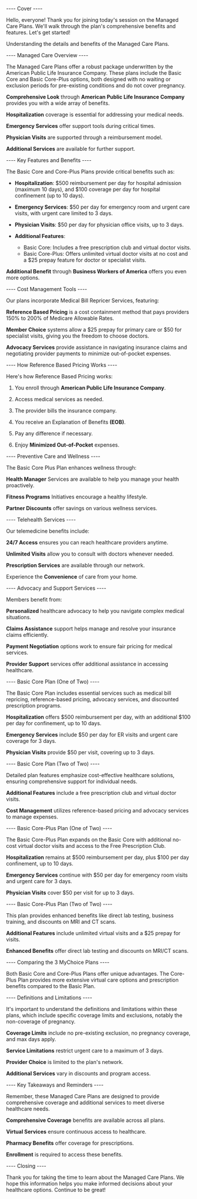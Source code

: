 ---- Cover ----

Hello, everyone! Thank you for joining today's session on the Managed Care Plans. We'll walk through the plan's comprehensive benefits and features. Let's get started!

Understanding the details and benefits of the Managed Care Plans.

---- Managed Care Overview ----

The Managed Care Plans offer a robust package underwritten by the American Public Life Insurance Company. These plans include the Basic Core and Basic Core-Plus options, both designed with no waiting or exclusion periods for pre-existing conditions and do not cover pregnancy.

**Comprehensive Look** through **American Public Life Insurance Company** provides you with a wide array of benefits.

**Hospitalization** coverage is essential for addressing your medical needs.

**Emergency Services** offer support tools during critical times.

**Physician Visits** are supported through a reimbursement model.

**Additional Services** are available for further support.

---- Key Features and Benefits ----

The Basic Core and Core-Plus Plans provide critical benefits such as:

- **Hospitalization**: $500 reimbursement per day for hospital admission (maximum 10 days), and $100 coverage per day for hospital confinement (up to 10 days).

- **Emergency Services**: $50 per day for emergency room and urgent care visits, with urgent care limited to 3 days.

- **Physician Visits**: $50 per day for physician office visits, up to 3 days.

- **Additional Features**: 
  - Basic Core: Includes a free prescription club and virtual doctor visits.
  - Basic Core-Plus: Offers unlimited virtual doctor visits at no cost and a $25 prepay feature for doctor or specialist visits.

**Additional Benefit** through **Business Workers of America** offers you even more options.

---- Cost Management Tools ----

Our plans incorporate Medical Bill Repricer Services, featuring:

**Reference Based Pricing** is a cost containment method that pays providers 150% to 200% of Medicare Allowable Rates.

**Member Choice** systems allow a $25 prepay for primary care or $50 for specialist visits, giving you the freedom to choose doctors.

**Advocacy Services** provide assistance in navigating insurance claims and negotiating provider payments to minimize out-of-pocket expenses.

---- How Reference Based Pricing Works ----

Here's how Reference Based Pricing works:

1. You enroll through **American Public Life Insurance Company**.

2. Access medical services as needed.

3. The provider bills the insurance company.

4. You receive an Explanation of Benefits **(EOB)**.

5. Pay any difference if necessary.

6. Enjoy **Minimized Out-of-Pocket** expenses.

---- Preventive Care and Wellness ----

The Basic Core Plus Plan enhances wellness through:

**Health Manager** Services are available to help you manage your health proactively.

**Fitness Programs** Initiatives encourage a healthy lifestyle.

**Partner Discounts** offer savings on various wellness services.

---- Telehealth Services ----

Our telemedicine benefits include:

**24/7 Access** ensures you can reach healthcare providers anytime.

**Unlimited Visits** allow you to consult with doctors whenever needed.

**Prescription Services** are available through our network.

Experience the **Convenience** of care from your home.

---- Advocacy and Support Services ----

Members benefit from:

**Personalized** healthcare advocacy to help you navigate complex medical situations.

**Claims Assistance** support helps manage and resolve your insurance claims efficiently.

**Payment Negotiation** options work to ensure fair pricing for medical services.

**Provider Support** services offer additional assistance in accessing healthcare.

---- Basic Core Plan (One of Two) ----

The Basic Core Plan includes essential services such as medical bill repricing, reference-based pricing, advocacy services, and discounted prescription programs.

**Hospitalization** offers $500 reimbursement per day, with an additional $100 per day for confinement, up to 10 days.

**Emergency Services** include $50 per day for ER visits and urgent care coverage for 3 days.

**Physician Visits** provide $50 per visit, covering up to 3 days.

---- Basic Core Plan (Two of Two) ----

Detailed plan features emphasize cost-effective healthcare solutions, ensuring comprehensive support for individual needs.

**Additional Features** include a free prescription club and virtual doctor visits.

**Cost Management** utilizes reference-based pricing and advocacy services to manage expenses.

---- Basic Core-Plus Plan (One of Two) ----

The Basic Core-Plus Plan expands on the Basic Core with additional no-cost virtual doctor visits and access to the Free Prescription Club.

**Hospitalization** remains at $500 reimbursement per day, plus $100 per day confinement, up to 10 days.

**Emergency Services** continue with $50 per day for emergency room visits and urgent care for 3 days.

**Physician Visits** cover $50 per visit for up to 3 days.

---- Basic Core-Plus Plan (Two of Two) ----

This plan provides enhanced benefits like direct lab testing, business training, and discounts on MRI and CT scans.

**Additional Features** include unlimited virtual visits and a $25 prepay for visits.

**Enhanced Benefits** offer direct lab testing and discounts on MRI/CT scans.

---- Comparing the 3 MyChoice Plans ----

Both Basic Core and Core-Plus Plans offer unique advantages. The Core-Plus Plan provides more extensive virtual care options and prescription benefits compared to the Basic Plan.

---- Definitions and Limitations ----

It's important to understand the definitions and limitations within these plans, which include specific coverage limits and exclusions, notably the non-coverage of pregnancy.

**Coverage Limits** include no pre-existing exclusion, no pregnancy coverage, and max days apply.

**Service Limitations** restrict urgent care to a maximum of 3 days.

**Provider Choice** is limited to the plan's network.

**Additional Services** vary in discounts and program access.

---- Key Takeaways and Reminders ----

Remember, these Managed Care Plans are designed to provide comprehensive coverage and additional services to meet diverse healthcare needs.

**Comprehensive Coverage** benefits are available across all plans.

**Virtual Services** ensure continuous access to healthcare.

**Pharmacy Benefits** offer coverage for prescriptions.

**Enrollment** is required to access these benefits.

---- Closing ----

Thank you for taking the time to learn about the Managed Care Plans. We hope this information helps you make informed decisions about your healthcare options. Continue to be great!